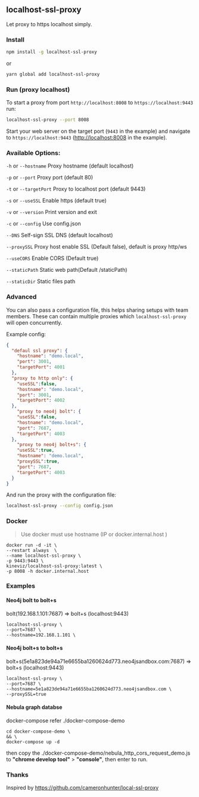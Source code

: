 ## localhost-ssl-proxy


Let proxy to https localhost simply.

### Install

```sh
npm install -g localhost-ssl-proxy
```

or 

```sh
yarn global add localhost-ssl-proxy
```

### Run (proxy localhost)

To start a proxy from port `http://localhost:8008` to `https://localhost:9443` run:
```sh
localhost-ssl-proxy --port 8008  
```

Start your web server on the target port (`9443` in the example) and navigate to `https://localhost:9443` ([http://localhost:8008](http://localhost:8008) in the example).


### Available Options:

`-h` or `--hostname`   Proxy hostname (default localhost)

`-p` or `--port`       Proxy port (default 80)

`-t` or `--targetPort` Proxy to localhost port (default 9443)

`-s` or `--useSSL`     Enable https (default true)

`-v` or `--version`    Print version and exit

`-c` or `--config`     Use config.json  

`--DNS`                Self-sign SSL DNS (default localhost)

`--proxySSL`           Proxy host enable SSL (Default false), default is proxy http/ws

`--useCORS`            Enable CORS (Default true)

`--staticPath`         Static web path(Default /staticPath)

`--staticDir`          Static files path
 
### Advanced

You can also pass a configuration file, this helps sharing setups with team members. These can contain multiple proxies which `localhost-ssl-proxy` will open concurrently.

Example config:
```json
{
  "defaul ssl proxy": {
    "hostname": "demo.local",
    "port": 3001,
    "targetPort": 4001
  },
  "proxy to http only": {
    "useSSL":false,
    "hostname": "demo.local",
    "port": 3001,
    "targetPort": 4002
  },
    "proxy to neo4j bolt": {
    "useSSL":false,
    "hostname": "demo.local",
    "port": 7687,
    "targetPort": 4003
  },
    "proxy to neo4j bolt+s": {
    "useSSL":true,
    "hostname": "demo.local",
    "proxySSL":true,
    "port": 7687,
    "targetPort": 4003
  }
}
```

And run the proxy with the configuration file:
```sh
localhost-ssl-proxy --config config.json
```

### Docker

> Use docker must use hostname (IP or docker.internal.host )

```
docker run -d -it \
--restart always  \
--name localhost-ssl-proxy \
-p 9443:9443 \
kineviz/localhost-ssl-proxy:latest \
-p 8008 -h docker.internal.host  
```

### Examples

#### Neo4j bolt to bolt+s
bolt(192.168.1.101:7687) => bolt+s (localhost:9443)
```
localhost-ssl-proxy \
--port=7687 \
--hostname=192.168.1.101 \
```

#### Neo4j bolt+s to bolt+s
bolt+s(5e1a823de94a71e6655ba1260624d773.neo4jsandbox.com:7687) => bolt+s (localhost:9443)
```
localhost-ssl-proxy \
--port=7687 \
--hostname=5e1a823de94a71e6655ba1260624d773.neo4jsandbox.com \
--proxySSL=true
```
#### Nebula graph databse

docker-compose refer ./docker-compose-demo
```
cd docker-compose-demo \
&& \
docker-compose up -d

```
then copy the ./docker-compose-demo/nebula_http_cors_request_demo.js to **"chrome develop tool"** > **"console"**, then enter to run.

### Thanks
 

Inspired by <https://github.com/cameronhunter/local-ssl-proxy>